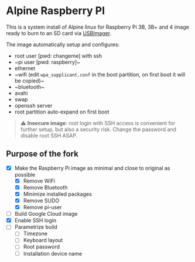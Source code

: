 # Alpine Raspberry PI

This is a system install of Alpine linux for Raspberry Pi 3B, 3B+ and 4 image ready to burn to an SD card via [USBImager](https://bztsrc.gitlab.io/usbimager/).

The image automatically setup and configures:

* root user [pwd: changeme] with ssh
* ~pi user [pwd: raspberry]~
* ethernet
* ~wifi (edit `wpa_supplicant.conf` in the boot partition, on first boot it will be copied)~
* ~bluetooth~
* avahi
* swap
* openssh server
* root partition auto-expand on first boot

> :warning: **Insecure image**: root login with SSH access is convenient for further setup, but also a security risk. Change the password and disable root SSH ASAP.

## Purpose of the fork

- [x] Make the Raspberry Pi image as minimal and close to original as possible
  - [x] Remove WiFi
  - [x] Remove Bluetooth
  - [x] Minimize installed packages
  - [x] Remove SUDO
  - [x] Remove pi-user
- [ ] Build Google Cloud image
- [x] Enable SSH login
- [ ] Parametrize build
  - [ ] Timezone
  - [ ] Keyboard layout
  - [ ] Root password
  - [ ] Installation device name